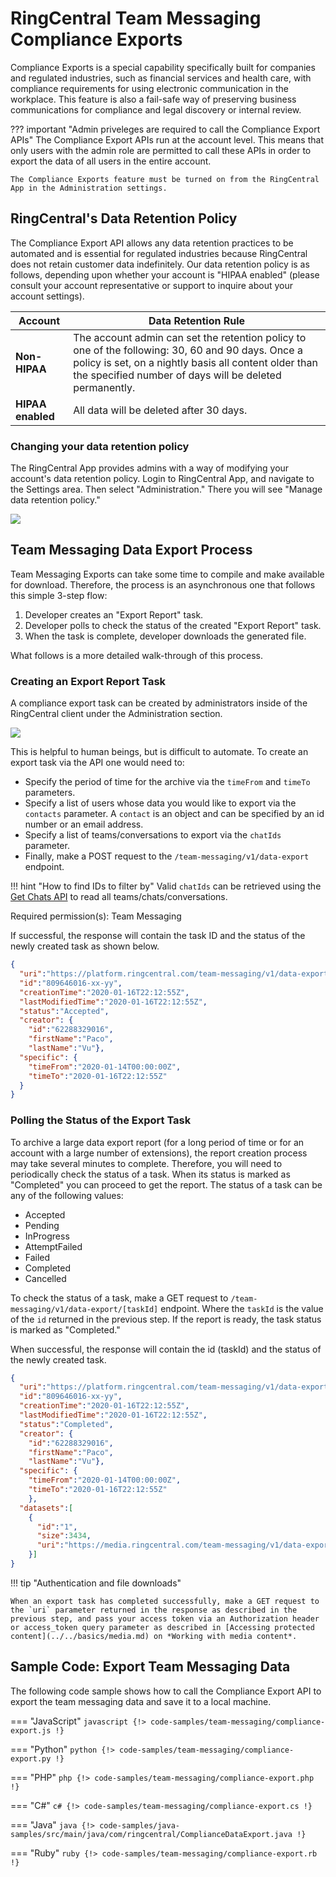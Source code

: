 # RingCentral Team Messaging Compliance Exports

Compliance Exports is a special capability specifically built for companies and regulated industries, such as financial services and health care, with compliance requirements for using electronic communication in the workplace. This feature is also a fail-safe way of preserving business communications for compliance and legal discovery or internal review.

??? important "Admin priveleges are required to call the Compliance Export APIs"
    The Compliance Export APIs run at the account level. This means that only users with the admin role are permitted to call these APIs in order to export the data of all users in the entire account.

    The Compliance Exports feature must be turned on from the RingCentral App in the Administration settings.

## RingCentral's Data Retention Policy

The Compliance Export API allows any data retention practices to be automated and is essential for regulated industries because RingCentral does not retain customer data indefinitely. Our data retention policy is as follows, depending upon whether your account is "HIPAA enabled" (please consult your account representative or support to inquire about your account settings).

| Account | Data Retention Rule |
|-|-|
| **Non-HIPAA** | The account admin can set the retention policy to one of the following: 30, 60 and 90 days. Once a policy is set, on a nightly basis all content older than the specified number of days will be deleted permanently. |
| **HIPAA enabled** | All data will be deleted after 30 days. |

### Changing your data retention policy

The RingCentral App provides admins with a way of modifying your account's data retention policy. Login to RingCentral App, and navigate to the Settings area. Then select "Administration." There you will see "Manage data retention policy."

<img class="img-fluid" src="../manage-data-retention-1.png">

## Team Messaging Data Export Process

Team Messaging Exports can take some time to compile and make available for download. Therefore, the process is an asynchronous one that follows this simple 3-step flow:

1. Developer creates an "Export Report" task.
2. Developer polls to check the status of the created "Export Report" task.
3. When the task is complete, developer downloads the generated file.

What follows is a more detailed walk-through of this process.

### Creating an Export Report Task

A compliance export task can be created by administrators inside of the RingCentral client under the Administration section.

<img class="img-fluid" src="../compliance-exports-ui.png" style="max-width: 450px">

This is helpful to human beings, but is difficult to automate. To create an export task via the API one would need to:

* Specify the period of time for the archive via the `timeFrom` and `timeTo` parameters.
* Specify a list of users whose data you would like to export via the `contacts` parameter. A `contact` is an object and can be specified by an id number or an email address.
* Specify a list of teams/conversations to export via the `chatIds` parameter.
* Finally, make a POST request to the `/team-messaging/v1/data-export` endpoint.

!!! hint "How to find IDs to filter by"
    Valid `chatIds` can be retrieved using the [Get Chats API](https://developers.ringcentral.com/api-reference/Chats/listGlipChats) to read all teams/chats/conversations.

Required permission(s):  Team Messaging

If successful, the response will contain the task ID and the status of the newly created task as shown below.

```json hl_lines="3"
{
  "uri":"https://platform.ringcentral.com/team-messaging/v1/data-export/809646016-xx-yy",
  "id":"809646016-xx-yy",
  "creationTime":"2020-01-16T22:12:55Z",
  "lastModifiedTime":"2020-01-16T22:12:55Z",
  "status":"Accepted",
  "creator": {
    "id":"62288329016",
    "firstName":"Paco",
    "lastName":"Vu"},
  "specific": {
    "timeFrom":"2020-01-14T00:00:00Z",
    "timeTo":"2020-01-16T22:12:55Z"
  }
}
```

### Polling the Status of the Export Task

To archive a large data export report (for a long period of time or for an account with a large number of extensions), the report creation process may take several minutes to complete. Therefore, you will need to periodically check the status of a task. When its status is marked as "Completed" you can proceed to get the report. The status of a task can be any of the following values:

* Accepted
* Pending
* InProgress
* AttemptFailed
* Failed
* Completed
* Cancelled

To check the status of a task, make a GET request to `/team-messaging/v1/data-export/[taskId]` endpoint. Where the `taskId` is the value of the `id` returned in the previous step. If the report is ready, the task status is marked as "Completed."

When successful, the response will contain the id (taskId) and the status of the newly created task.

```json hl_lines="3 6"
{
  "uri":"https://platform.ringcentral.com/team-messaging/v1/data-export/809646016-xx-yy",
  "id":"809646016-xx-yy",
  "creationTime":"2020-01-16T22:12:55Z",
  "lastModifiedTime":"2020-01-16T22:12:55Z",
  "status":"Completed",
  "creator": {
    "id":"62288329016",
    "firstName":"Paco",
    "lastName":"Vu"},
  "specific": {
    "timeFrom":"2020-01-14T00:00:00Z",
    "timeTo":"2020-01-16T22:12:55Z"
    },
  "datasets":[
    {
      "id":"1",
      "size":3434,
      "uri":"https://media.ringcentral.com/team-messaging/v1/data-export/809646016-xx-yy/datasets/1"
    }]
}
```

!!! tip "Authentication and file downloads"

    When an export task has completed successfully, make a GET request to the `uri` parameter returned in the response as described in the previous step, and pass your access token via an Authorization header or access_token query parameter as described in [Accessing protected content](../../basics/media.md) on *Working with media content*.

## Sample Code: Export Team Messaging Data

The following code sample shows how to call the Compliance Export API to export the team messaging data and save it to a local machine.

=== "JavaScript" 
    ```javascript
    {!> code-samples/team-messaging/compliance-export.js !}
    ```
    
=== "Python"
    ```python
    {!> code-samples/team-messaging/compliance-export.py !}
    ```

=== "PHP"
    ```php
    {!> code-samples/team-messaging/compliance-export.php !}
    ```

=== "C#"
    ```c#
    {!> code-samples/team-messaging/compliance-export.cs !}
    ```

=== "Java"
    ```java
    {!> code-samples/java-samples/src/main/java/com/ringcentral/ComplianceDataExport.java !}
    ```

=== "Ruby"
    ```ruby
    {!> code-samples/team-messaging/compliance-export.rb !}
    ```
